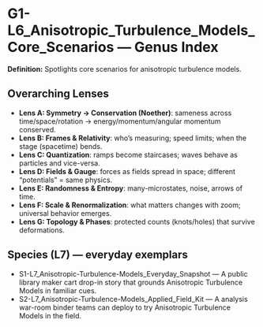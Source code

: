 # G1-L6_Anisotropic_Turbulence_Models_Core_Scenarios — Genus Index
**Definition:** Spotlights core scenarios for anisotropic turbulence models.

## Overarching Lenses

- **Lens A: Symmetry -> Conservation (Noether)**: sameness across time/space/rotation → energy/momentum/angular momentum conserved.
- **Lens B: Frames & Relativity**: who’s measuring; speed limits; when the stage (spacetime) bends.
- **Lens C: Quantization**: ramps become staircases; waves behave as particles and vice-versa.
- **Lens D: Fields & Gauge**: forces as fields spread in space; different “potentials” = same physics.
- **Lens E: Randomness & Entropy**: many-microstates, noise, arrows of time.
- **Lens F: Scale & Renormalization**: what matters changes with zoom; universal behavior emerges.
- **Lens G: Topology & Phases**: protected counts (knots/holes) that survive deformations.

## Species (L7) — everyday exemplars
- S1-L7_Anisotropic-Turbulence-Models_Everyday_Snapshot — A public library maker cart drop-in story that grounds Anisotropic Turbulence Models in familiar cues.
- S2-L7_Anisotropic-Turbulence-Models_Applied_Field_Kit — A analysis war-room binder teams can deploy to try Anisotropic Turbulence Models in the field.

